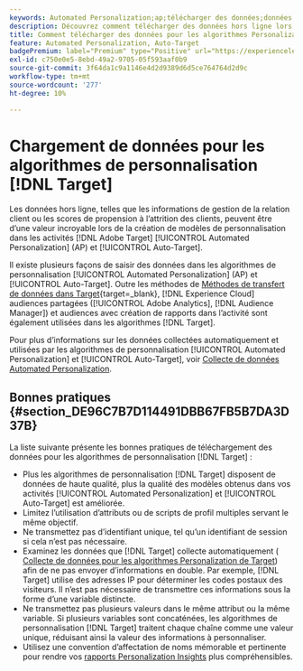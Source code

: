 ```yaml
---
keywords: Automated Personalization;ap;télécharger des données;données hors ligne;algorithme de personnalisation;ciblage automatique;ciblage automatique;bonnes pratiques
description: Découvrez comment télécharger des données hors ligne lors de la création de modèles de personnalisation dans les activités  [!DNL Adobe Target] [!UICONTROL Automated Personalization] (AP) et [!UICONTROL Auto-Target].
title: Comment télécharger des données pour les algorithmes Personalization ?
feature: Automated Personalization, Auto-Target
badgePremium: label="Premium" type="Positive" url="https://experienceleague.adobe.com/docs/target/using/introduction/intro.html?lang=fr#premium newtab=true" tooltip="Découvrez les fonctionnalités incluses dans Target Premium."
exl-id: c750e0e5-8ebd-49a2-9705-05f593aaf0b9
source-git-commit: 3f64da1c9a1146e4d2d9389d6d5ce764764d2d9c
workflow-type: tm+mt
source-wordcount: '277'
ht-degree: 10%

---
```


# Chargement de données pour les algorithmes de personnalisation [!DNL Target]

Les données hors ligne, telles que les informations de gestion de la relation client ou les scores de propension à l’attrition des clients, peuvent être d’une valeur incroyable lors de la création de modèles de personnalisation dans les activités [!DNL Adobe Target] [!UICONTROL Automated Personalization] (AP) et [!UICONTROL Auto-Target].

Il existe plusieurs façons de saisir des données dans les algorithmes de personnalisation [!UICONTROL Automated Personalization] (AP) et [!UICONTROL Auto-Target]. Outre les méthodes de [Méthodes de transfert de données dans Target](https://experienceleague.adobe.com/docs/target-dev/developer/implementation/methods/methods-to-get-data-into-target.html?lang=fr){target=_blank}, [!DNL Experience Cloud] audiences partagées ([!UICONTROL Adobe Analytics], [!DNL Audience Manager]) et audiences avec création de rapports dans l’activité sont également utilisées dans les algorithmes [!DNL Target].

Pour plus d’informations sur les données collectées automatiquement et utilisées par les algorithmes de personnalisation [!UICONTROL Automated Personalization] et [!UICONTROL Auto-Target], voir [Collecte de données Automated Personalization](/help/main/c-activities/t-automated-personalization/ap-data.md).

## Bonnes pratiques {#section_DE96C7B7D114491DBB67FB5B7DA3D37B}

La liste suivante présente les bonnes pratiques de téléchargement des données pour les algorithmes de personnalisation [!DNL Target] :

* Plus les algorithmes de personnalisation [!DNL Target] disposent de données de haute qualité, plus la qualité des modèles obtenus dans vos activités [!UICONTROL Automated Personalization] et [!UICONTROL Auto-Target] est améliorée.
* Limitez l’utilisation d’attributs ou de scripts de profil multiples servant le même objectif.
* Ne transmettez pas d’identifiant unique, tel qu’un identifiant de session si cela n’est pas nécessaire.
* Examinez les données que [!DNL Target] collecte automatiquement ( [Collecte de données pour les algorithmes Personalization de Target](/help/main/c-activities/t-automated-personalization/ap-data.md)) afin de ne pas envoyer d’informations en double. Par exemple, [!DNL Target] utilise des adresses IP pour déterminer les codes postaux des visiteurs. Il n’est pas nécessaire de transmettre ces informations sous la forme d’une variable distincte.
* Ne transmettez pas plusieurs valeurs dans le même attribut ou la même variable. Si plusieurs variables sont concaténées, les algorithmes de personnalisation [!DNL Target] traitent chaque chaîne comme une valeur unique, réduisant ainsi la valeur des informations à personnaliser.
* Utilisez une convention d’affectation de noms mémorable et pertinente pour rendre vos [ rapports Personalization Insights](/help/main/c-reports/c-personalization-insights-reports/personalization-insights-reports.md#concept_A897070E1EDC403EB84CFB7A6ECAD767) plus compréhensibles.
